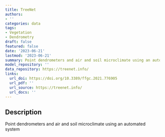 ```yaml
---
title: TreeNet
authors:
- ''
categories: data
tags:
- Vegetation
- Dendrometry
draft: false
featured: false
date: '2023-06-21'
lastmod: '2023-06-21'
summary: Point dendrometers and air and soil microclimate using an automated system
model_repository: ''
data_repository: https://treenet.info/
links:
  url_doi: https://doi.org/10.3389/ffgc.2021.776905
  url_pdf: ''
  url_source: https://treenet.info/
  url_docs: ''
---
```


## Description

Point dendrometers and air and soil microclimate using an automated system

